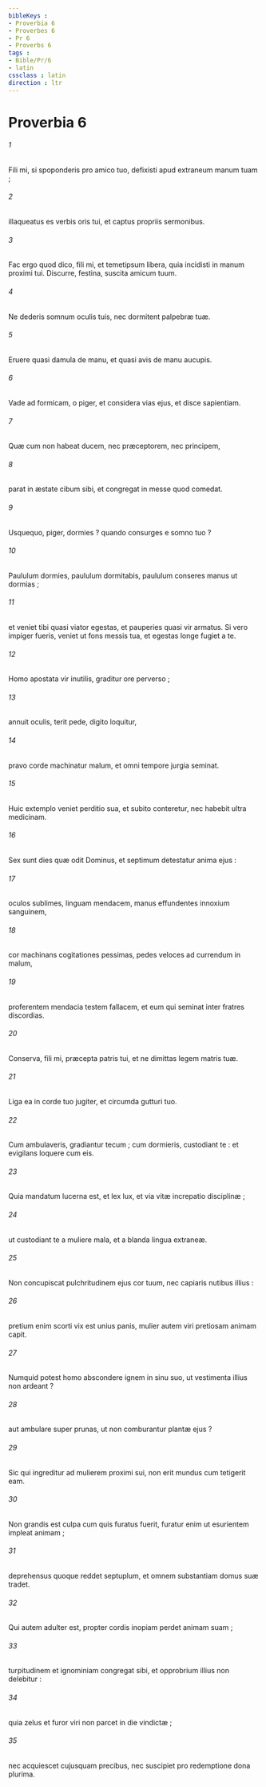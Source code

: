 ```yaml
---
bibleKeys : 
- Proverbia 6
- Proverbes 6
- Pr 6
- Proverbs 6
tags : 
- Bible/Pr/6
- latin
cssclass : latin
direction : ltr
---
```


# Proverbia 6

###### 1
Fili mi, si spoponderis pro amico tuo, defixisti apud extraneum manum tuam ;
###### 2
illaqueatus es verbis oris tui, et captus propriis sermonibus.
###### 3
Fac ergo quod dico, fili mi, et temetipsum libera, quia incidisti in manum proximi tui. Discurre, festina, suscita amicum tuum.
###### 4
Ne dederis somnum oculis tuis, nec dormitent palpebræ tuæ.
###### 5
Eruere quasi damula de manu, et quasi avis de manu aucupis.
###### 6
Vade ad formicam, o piger, et considera vias ejus, et disce sapientiam.
###### 7
Quæ cum non habeat ducem, nec præceptorem, nec principem,
###### 8
parat in æstate cibum sibi, et congregat in messe quod comedat.
###### 9
Usquequo, piger, dormies ? quando consurges e somno tuo ?
###### 10
Paululum dormies, paululum dormitabis, paululum conseres manus ut dormias ;
###### 11
et veniet tibi quasi viator egestas, et pauperies quasi vir armatus. Si vero impiger fueris, veniet ut fons messis tua, et egestas longe fugiet a te.
###### 12
Homo apostata vir inutilis, graditur ore perverso ;
###### 13
annuit oculis, terit pede, digito loquitur,
###### 14
pravo corde machinatur malum, et omni tempore jurgia seminat.
###### 15
Huic extemplo veniet perditio sua, et subito conteretur, nec habebit ultra medicinam.
###### 16
Sex sunt dies quæ odit Dominus, et septimum detestatur anima ejus :
###### 17
oculos sublimes, linguam mendacem, manus effundentes innoxium sanguinem,
###### 18
cor machinans cogitationes pessimas, pedes veloces ad currendum in malum,
###### 19
proferentem mendacia testem fallacem, et eum qui seminat inter fratres discordias.
###### 20
Conserva, fili mi, præcepta patris tui, et ne dimittas legem matris tuæ.
###### 21
Liga ea in corde tuo jugiter, et circumda gutturi tuo.
###### 22
Cum ambulaveris, gradiantur tecum ; cum dormieris, custodiant te : et evigilans loquere cum eis.
###### 23
Quia mandatum lucerna est, et lex lux, et via vitæ increpatio disciplinæ ;
###### 24
ut custodiant te a muliere mala, et a blanda lingua extraneæ.
###### 25
Non concupiscat pulchritudinem ejus cor tuum, nec capiaris nutibus illius :
###### 26
pretium enim scorti vix est unius panis, mulier autem viri pretiosam animam capit.
###### 27
Numquid potest homo abscondere ignem in sinu suo, ut vestimenta illius non ardeant ?
###### 28
aut ambulare super prunas, ut non comburantur plantæ ejus ?
###### 29
Sic qui ingreditur ad mulierem proximi sui, non erit mundus cum tetigerit eam.
###### 30
Non grandis est culpa cum quis furatus fuerit, furatur enim ut esurientem impleat animam ;
###### 31
deprehensus quoque reddet septuplum, et omnem substantiam domus suæ tradet.
###### 32
Qui autem adulter est, propter cordis inopiam perdet animam suam ;
###### 33
turpitudinem et ignominiam congregat sibi, et opprobrium illius non delebitur :
###### 34
quia zelus et furor viri non parcet in die vindictæ ;
###### 35
nec acquiescet cujusquam precibus, nec suscipiet pro redemptione dona plurima.
